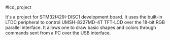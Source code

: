 #lcd_project

It's a project for STM32f429I-DISC1 development board. It uses the built-in LTDC peripheral to control UMSH-8227MD-4T TFT-LCD over the 18-bit RGB parallel interface. It allows one to draw basic shapes and colors through commands sent from a PC over the USB interface.
